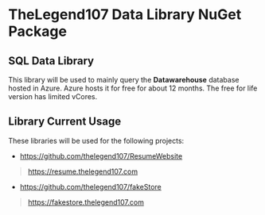 # TheLegend107 Data Library NuGet Package
## SQL Data Library
This library will be used to mainly query the **Datawarehouse** database hosted in Azure. Azure hosts it for free for about 12 months. The free for life version has limited vCores.

## Library Current Usage
These libraries will be used for the following projects:
- https://github.com/thelegend107/ResumeWebsite
> https://resume.thelegend107.com
- https://github.com/thelegend107/fakeStore
> https://fakestore.thelegend107.com